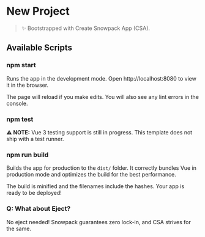# New Project

> ✨ Bootstrapped with Create Snowpack App (CSA).

## Available Scripts

### npm start

Runs the app in the development mode.
Open http://localhost:8080 to view it in the browser.

The page will reload if you make edits.
You will also see any lint errors in the console.

### npm test

**⚠️ NOTE:** Vue 3 testing support is still in progress. This template does not ship with a test runner.

### npm run build

Builds the app for production to the `dist/` folder.
It correctly bundles Vue in production mode and optimizes the build for the best performance.

The build is minified and the filenames include the hashes.
Your app is ready to be deployed!

### Q: What about Eject?

No eject needed! Snowpack guarantees zero lock-in, and CSA strives for the same.
